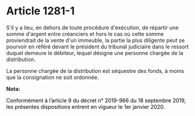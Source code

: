 # Article 1281-1

S'il y a lieu, en dehors de toute procédure d'exécution, de répartir une somme d'argent entre créanciers et hors le cas où
cette somme proviendrait de la vente d'un immeuble, la partie la plus diligente peut se pourvoir en référé devant le
président du tribunal judiciaire dans le ressort duquel demeure le débiteur, lequel désigne une personne chargée de la
distribution.

La personne chargée de la distribution est séquestre des fonds, à moins que la consignation ne soit ordonnée.

**Nota:**

<font color="black">Conformément à l’article 9 du décret n° 2019-966 du 18 septembre 2019, les présentes dispositions entrent
en vigueur le 1er janvier 2020.</font>

